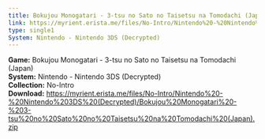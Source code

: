 ```yaml
---
title: Bokujou Monogatari - 3-tsu no Sato no Taisetsu na Tomodachi (Japan)
link: https://myrient.erista.me/files/No-Intro/Nintendo%20-%20Nintendo%203DS%20(Decrypted)/Bokujou%20Monogatari%20-%203-tsu%20no%20Sato%20no%20Taisetsu%20na%20Tomodachi%20(Japan).zip
type: single1
System: Nintendo - Nintendo 3DS (Decrypted)
---
```

<b>Game:</b> Bokujou Monogatari - 3-tsu no Sato no Taisetsu na Tomodachi (Japan)<br>
<b>System:</b> Nintendo - Nintendo 3DS (Decrypted)<br>
<b>Collection:</b> No-Intro<br>
<b>Download:</b> https://myrient.erista.me/files/No-Intro/Nintendo%20-%20Nintendo%203DS%20(Decrypted)/Bokujou%20Monogatari%20-%203-tsu%20no%20Sato%20no%20Taisetsu%20na%20Tomodachi%20(Japan).zip